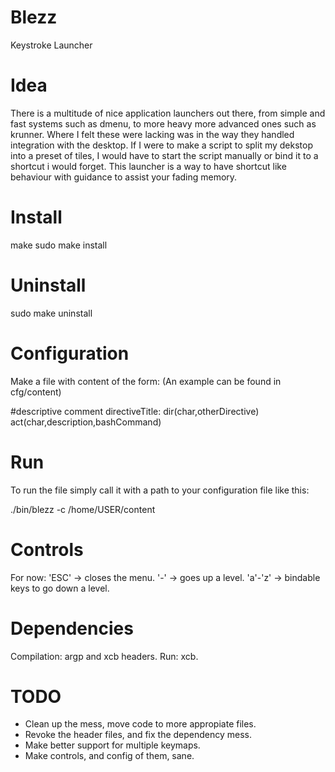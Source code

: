 # Blezz
Keystroke Launcher

# Idea
There is a multitude of nice application launchers out there, from simple and fast systems such as dmenu, to more heavy more advanced ones such as krunner. 
Where I felt these were lacking was in the way they handled integration with the desktop. If I were to make a script to split my dekstop into a preset of tiles, I would have to start the script manually or bind it to a shortcut i would forget. This launcher is a way to have shortcut like behaviour with guidance to assist your fading memory.

# Install
make
sudo make install

# Uninstall
sudo make uninstall

# Configuration
Make a file with content of the form: (An example can be found in cfg/content)

\#descriptive comment
directiveTitle:
dir(char,otherDirective)
act(char,description,bashCommand)

# Run
To run the file simply call it with a path to your configuration file like this:

./bin/blezz -c /home/USER/content

# Controls
For now:
'ESC' -> closes the menu.
'-' -> goes up a level.
'a'-'z' -> bindable keys to go down a level.

# Dependencies
Compilation: argp and xcb headers.
Run: xcb.

# TODO
* Clean up the mess, move code to more appropiate files.
* Revoke the header files, and fix the dependency mess.
* Make better support for multiple keymaps.
* Make controls, and config of them, sane.